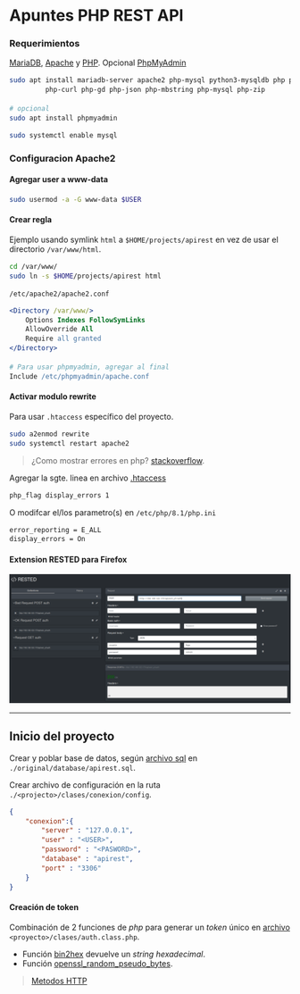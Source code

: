 # Apuntes PHP REST API

### Requerimientos

[MariaDB](https://mariadb.com/docs/), [Apache](https://httpd.apache.org/docs/)
y [PHP](https://www.php.net/docs.php). Opcional
[PhpMyAdmin](https://docs.phpmyadmin.net/en/latest/)

```sh
sudo apt install mariadb-server apache2 php-mysql python3-mysqldb php php-cli \
         php-curl php-gd php-json php-mbstring php-mysql php-zip

# opcional
sudo apt install phpmyadmin
```

```sh
sudo systemctl enable mysql
```

### Configuracion Apache2

#### Agregar user a www-data

```sh
sudo usermod -a -G www-data $USER
```

#### Crear regla

Ejemplo usando symlink `html` a `$HOME/projects/apirest` en vez de usar el
directorio `/var/www/html`.

```sh
cd /var/www/
sudo ln -s $HOME/projects/apirest html
```

`/etc/apache2/apache2.conf`

```apache
<Directory /var/www/>
    Options Indexes FollowSymLinks
    AllowOverride All 
    Require all granted
</Directory>

# Para usar phpmyadmin, agregar al final
Include /etc/phpmyadmin/apache.conf
```

#### Activar modulo rewrite

Para usar `.htaccess` específico del proyecto.

```sh
sudo a2enmod rewrite
sudo systemctl restart apache2
```

> ¿Como mostrar errores en php? [stackoverflow](https://stackoverflow.com/questions/1053424/how-do-i-get-php-errors-to-display).

Agregar la sgte. linea en archivo [.htaccess](./apirest_yt/.htaccess)

```apache
php_flag display_errors 1
```

O modifcar el/los parametro(s) en `/etc/php/8.1/php.ini`

```apache
error_reporting = E_ALL
display_errors = On
```

#### Extension RESTED para Firefox

![img](./imgs/firefox_rested_extension.png)

----

## Inicio del proyecto

Crear y poblar base de datos, según [archivo sql](./original/database/apirest.sql)
en `./original/database/apirest.sql`.

Crear archivo de configuración en la ruta `./<projecto>/clases/conexion/config`.

```json
{
    "conexion":{
        "server" : "127.0.0.1",
        "user" : "<USER>",
        "password" : "<PASWORD>",
        "database" : "apirest",
        "port" : "3306"
    }
}
```

#### Creación de token

Combinación de 2 funciones de *php* para generar un *token* único en [archivo](./apirest_yt/clases/auth.class.php)
`<proyecto>/clases/auth.class.php`.

- Función [bin2hex](https://www.php.net/manual/en/function.bin2hex.php) devuelve
un *string hexadecimal*.
- Función [openssl_random_pseudo_bytes](https://www.php.net/manual/en/function.openssl-random-pseudo-bytes.php).

> [Metodos HTTP](https://developer.mozilla.org/en-US/docs/Web/HTTP/Methods)

